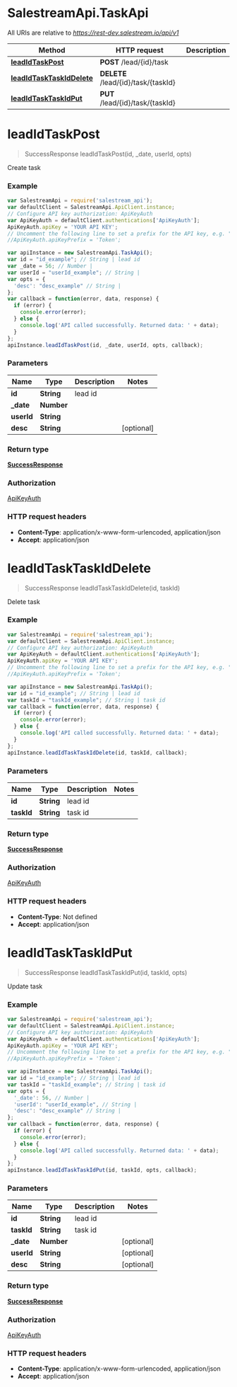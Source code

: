 # SalestreamApi.TaskApi

All URIs are relative to *https://rest-dev.salestream.io/api/v1*

Method | HTTP request | Description
------------- | ------------- | -------------
[**leadIdTaskPost**](TaskApi.md#leadIdTaskPost) | **POST** /lead/{id}/task | 
[**leadIdTaskTaskIdDelete**](TaskApi.md#leadIdTaskTaskIdDelete) | **DELETE** /lead/{id}/task/{taskId} | 
[**leadIdTaskTaskIdPut**](TaskApi.md#leadIdTaskTaskIdPut) | **PUT** /lead/{id}/task/{taskId} | 


<a name="leadIdTaskPost"></a>
# **leadIdTaskPost**
> SuccessResponse leadIdTaskPost(id, _date, userId, opts)



Create task

### Example
```javascript
var SalestreamApi = require('salestream_api');
var defaultClient = SalestreamApi.ApiClient.instance;
// Configure API key authorization: ApiKeyAuth
var ApiKeyAuth = defaultClient.authentications['ApiKeyAuth'];
ApiKeyAuth.apiKey = 'YOUR API KEY';
// Uncomment the following line to set a prefix for the API key, e.g. "Token" (defaults to null)
//ApiKeyAuth.apiKeyPrefix = 'Token';

var apiInstance = new SalestreamApi.TaskApi();
var id = "id_example"; // String | lead id
var _date = 56; // Number | 
var userId = "userId_example"; // String | 
var opts = {
  'desc': "desc_example" // String | 
};
var callback = function(error, data, response) {
  if (error) {
    console.error(error);
  } else {
    console.log('API called successfully. Returned data: ' + data);
  }
};
apiInstance.leadIdTaskPost(id, _date, userId, opts, callback);
```

### Parameters

Name | Type | Description  | Notes
------------- | ------------- | ------------- | -------------
 **id** | **String**| lead id | 
 **_date** | **Number**|  | 
 **userId** | **String**|  | 
 **desc** | **String**|  | [optional] 

### Return type

[**SuccessResponse**](SuccessResponse.md)

### Authorization

[ApiKeyAuth](../README.md#ApiKeyAuth)

### HTTP request headers

 - **Content-Type**: application/x-www-form-urlencoded, application/json
 - **Accept**: application/json

<a name="leadIdTaskTaskIdDelete"></a>
# **leadIdTaskTaskIdDelete**
> SuccessResponse leadIdTaskTaskIdDelete(id, taskId)



Delete task

### Example
```javascript
var SalestreamApi = require('salestream_api');
var defaultClient = SalestreamApi.ApiClient.instance;
// Configure API key authorization: ApiKeyAuth
var ApiKeyAuth = defaultClient.authentications['ApiKeyAuth'];
ApiKeyAuth.apiKey = 'YOUR API KEY';
// Uncomment the following line to set a prefix for the API key, e.g. "Token" (defaults to null)
//ApiKeyAuth.apiKeyPrefix = 'Token';

var apiInstance = new SalestreamApi.TaskApi();
var id = "id_example"; // String | lead id
var taskId = "taskId_example"; // String | task id
var callback = function(error, data, response) {
  if (error) {
    console.error(error);
  } else {
    console.log('API called successfully. Returned data: ' + data);
  }
};
apiInstance.leadIdTaskTaskIdDelete(id, taskId, callback);
```

### Parameters

Name | Type | Description  | Notes
------------- | ------------- | ------------- | -------------
 **id** | **String**| lead id | 
 **taskId** | **String**| task id | 

### Return type

[**SuccessResponse**](SuccessResponse.md)

### Authorization

[ApiKeyAuth](../README.md#ApiKeyAuth)

### HTTP request headers

 - **Content-Type**: Not defined
 - **Accept**: application/json

<a name="leadIdTaskTaskIdPut"></a>
# **leadIdTaskTaskIdPut**
> SuccessResponse leadIdTaskTaskIdPut(id, taskId, opts)



Update task

### Example
```javascript
var SalestreamApi = require('salestream_api');
var defaultClient = SalestreamApi.ApiClient.instance;
// Configure API key authorization: ApiKeyAuth
var ApiKeyAuth = defaultClient.authentications['ApiKeyAuth'];
ApiKeyAuth.apiKey = 'YOUR API KEY';
// Uncomment the following line to set a prefix for the API key, e.g. "Token" (defaults to null)
//ApiKeyAuth.apiKeyPrefix = 'Token';

var apiInstance = new SalestreamApi.TaskApi();
var id = "id_example"; // String | lead id
var taskId = "taskId_example"; // String | task id
var opts = {
  '_date': 56, // Number | 
  'userId': "userId_example", // String | 
  'desc': "desc_example" // String | 
};
var callback = function(error, data, response) {
  if (error) {
    console.error(error);
  } else {
    console.log('API called successfully. Returned data: ' + data);
  }
};
apiInstance.leadIdTaskTaskIdPut(id, taskId, opts, callback);
```

### Parameters

Name | Type | Description  | Notes
------------- | ------------- | ------------- | -------------
 **id** | **String**| lead id | 
 **taskId** | **String**| task id | 
 **_date** | **Number**|  | [optional] 
 **userId** | **String**|  | [optional] 
 **desc** | **String**|  | [optional] 

### Return type

[**SuccessResponse**](SuccessResponse.md)

### Authorization

[ApiKeyAuth](../README.md#ApiKeyAuth)

### HTTP request headers

 - **Content-Type**: application/x-www-form-urlencoded, application/json
 - **Accept**: application/json


